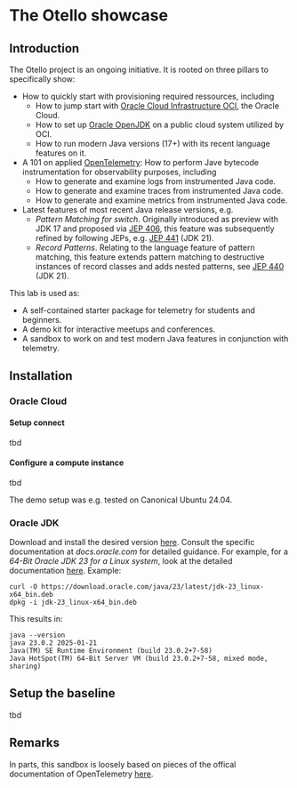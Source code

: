# The Otello showcase

## Introduction
The Otello project is an ongoing initiative. It is rooted on three pillars to specifically show:

- How to quickly start with provisioning required ressources, including
  - How to jump start with [Oracle Cloud Infrastructure OCI](https://www.oracle.com/cloud/), the Oracle Cloud.
  - How to set up [Oracle OpenJDK](https://www.oracle.com/java/technologies/downloads/) on a public cloud system utilized by OCI.
  - How to run modern Java versions (17+) with its recent language features on it.
- A 101 on applied [OpenTelemetry](https://opentelemetry.io/): How to perform Jave bytecode instrumentation for observability purposes, including
  - How to generate and examine logs from instrumented Java code.
  - How to generate and examine traces from instrumented Java code.
  - How to generate and examine metrics from instrumented Java code.
- Latest features of most recent Java release versions, e.g. 
  - *Pattern Matching for switch*. Originally introduced as preview with JDK 17 and proposed via [JEP 406](https://openjdk.org/jeps/406), this feature was subsequently refined by following JEPs, e.g. [JEP 441](https://openjdk.org/jeps/441) (JDK 21). 
  - *Record Patterns*. Relating to the language feature of pattern matching, this feature extends pattern matching to destructive instances of record classes and adds nested patterns, see [JEP 440](https://openjdk.org/jeps/440) (JDK 21). 

This lab is used as:
- A self-contained starter package for telemetry for students and beginners.
- A demo kit for interactive meetups and conferences.
- A sandbox to work on and test modern Java features in conjunction with telemetry.

## Installation

### Oracle Cloud

#### Setup connect

tbd

#### Configure a compute instance

tbd

The demo setup was e.g. tested on Canonical Ubuntu 24.04.

### Oracle JDK

Download and install the desired version [here](https://www.oracle.com/java/technologies/downloads/). Consult the specific documentation at *docs.oracle.com* for detailed guidance. For example, for a *64-Bit Oracle JDK 23 for a Linux system*, look at the detailed documentation [here](https://docs.oracle.com/en/java/javase/23/install/installation-jdk-linux-platforms.html). Example:

```
curl -O https://download.oracle.com/java/23/latest/jdk-23_linux-x64_bin.deb
dpkg -i jdk-23_linux-x64_bin.deb
```

This results in:
```
java --version
java 23.0.2 2025-01-21
Java(TM) SE Runtime Environment (build 23.0.2+7-58)
Java HotSpot(TM) 64-Bit Server VM (build 23.0.2+7-58, mixed mode, sharing)
```

## Setup the baseline

tbd


## Remarks

In parts, this sandbox is loosely based on pieces of the offical documentation of OpenTelemetry [here](https://opentelemetry.io/docs/languages/java/getting-started/). 
